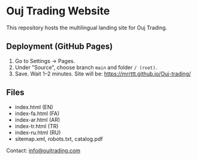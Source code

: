 # Ouj Trading Website

This repository hosts the multilingual landing site for Ouj Trading.

## Deployment (GitHub Pages)
1. Go to Settings → Pages.
2. Under "Source", choose branch `main` and folder `/ (root)`.
3. Save. Wait 1–2 minutes. Site will be: https://mrrttt.github.io/Ouj-trading/

## Files
- index.html (EN)
- index-fa.html (FA)
- index-ar.html (AR)
- index-tr.html (TR)
- index-ru.html (RU)
- sitemap.xml, robots.txt, catalog.pdf

Contact: info@oujtrading.com
